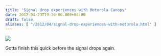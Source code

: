 ```yaml
---
title: 'Signal drop experiences with Motorola Canopy'
date: 2012-04-23T19:36:00.003+08:00
draft: false
aliases: [ "/2012/04/signal-drop-experiences-with-motorola.html" ]
---
```


[![](http://1.bp.blogspot.com/-_JHuHfdaBdM/T5U_ZYC0PqI/AAAAAAAAADE/jIzR8xto2aw/s200/Screen+Shot+2012-04-23+at+7.23.02+PM.png)](http://1.bp.blogspot.com/-_JHuHfdaBdM/T5U_ZYC0PqI/AAAAAAAAADE/jIzR8xto2aw/s1600/Screen+Shot+2012-04-23+at+7.23.02+PM.png)

Gotta finish this quick before the signal drops again.